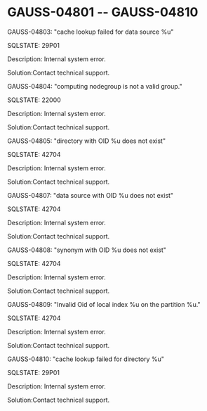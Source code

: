 # GAUSS-04801 -- GAUSS-04810<a name="EN-US_TOPIC_0302072622"></a>

GAUSS-04803: "cache lookup failed for data source %u"

SQLSTATE: 29P01

Description: Internal system error.

Solution:Contact technical support.

GAUSS-04804: "computing nodegroup is not a valid group."

SQLSTATE: 22000

Description: Internal system error.

Solution:Contact technical support.

GAUSS-04805: "directory with OID %u does not exist"

SQLSTATE: 42704

Description: Internal system error.

Solution:Contact technical support.

GAUSS-04807: "data source with OID %u does not exist"

SQLSTATE: 42704

Description: Internal system error.

Solution:Contact technical support.

GAUSS-04808: "synonym with OID %u does not exist"

SQLSTATE: 42704

Description: Internal system error.

Solution:Contact technical support.

GAUSS-04809: "Invalid Oid of local index %u on the partition %u."

SQLSTATE: 42704

Description: Internal system error.

Solution:Contact technical support.

GAUSS-04810: "cache lookup failed for directory %u"

SQLSTATE: 29P01

Description: Internal system error.

Solution:Contact technical support.

